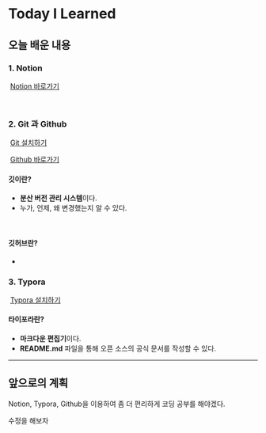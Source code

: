 # Today I Learned



## 오늘 배운 내용

### 	1. Notion

​		[Notion 바로가기](https://www.notion.so/)

​		

### 	2. Git 과 Github

​		[Git 설치하기](https://git-scm.com/)

​		[Github 바로가기](https://github.com/)

#### 		깃이란?

- **분산 버전 관리 시스템**이다.
- 누가, 언제, 왜 변경했는지 알 수 있다.

​			

#### 		깃허브란?

- 





### 	3. Typora

​		[Typora 설치하기](https://typora.io/)

#### 		타이포라란? 

- **마크다운 편집기**이다.
- **README.md** 파일을 통해 오픈 소스의 공식 문서를 작성할 수 있다.



---



## 앞으로의 계획

Notion, Typora, Github을 이용하여 좀 더 편리하게 코딩 공부를 해야겠다.



수정을 해보자
